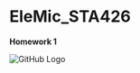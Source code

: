 # EleMic_STA426
**Homework 1**

![GitHub Logo](https://www.zuerchertierschutz.ch/en/animal-shelter.htmlg)



